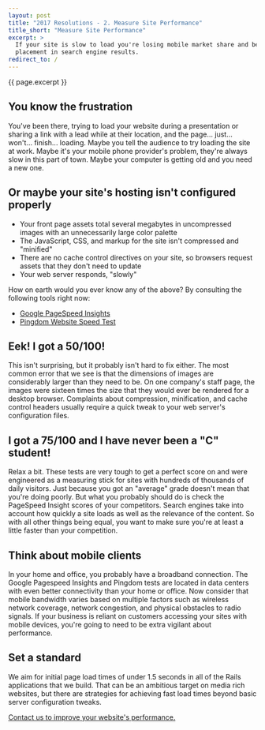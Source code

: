 ```yaml
---
layout: post
title: "2017 Resolutions - 2. Measure Site Performance"
title_short: "Measure Site Performance"
excerpt: >
  If your site is slow to load you're losing mobile market share and better
  placement in search engine results.
redirect_to: /
---
```


{{ page.excerpt }}

## You know the frustration

You've been there, trying to load your website during a presentation or sharing
a link with a lead while at their location, and the page... just... won't...
finish... loading. Maybe you tell the audience to try loading the site at work.
Maybe it's your mobile phone provider's problem, they're always slow in this
part of town. Maybe your computer is getting old and you need a new one.

## Or maybe your site's hosting isn't configured properly

  * Your front page assets total several megabytes in uncompressed images
    with an unnecessarily large color palette
  * The JavaScript, CSS, and markup for the site isn't compressed and "minified"
  * There are no cache control directives on your site, so browsers request
    assets that they don't need to update
  * Your web server responds, "slowly"

How on earth would you ever know any of the above? By consulting the following
tools right now:

  * <a href="https://developers.google.com/speed/pagespeed/insights/" target="_blank">Google PageSpeed Insights</a>
  * <a href="https://tools.pingdom.com" target="_blank">Pingdom Website Speed Test</a>

## Eek! I got a 50/100!

This isn't surprising, but it probably isn't hard to fix either. The most common
error that we see is that the dimensions of images are considerably larger than
they need to be. On one company's staff page, the images were sixteen times the
size that they would ever be rendered for a desktop browser. Complaints about
compression, minification, and cache control headers usually require a quick
tweak to your web server's configuration files.

## I got a 75/100 and I have never been a "C" student!

Relax a bit. These tests are very tough to get a perfect score on and were
engineered as a measuring stick for sites with hundreds of thousands of daily
visitors. Just because you got an "average" grade doesn't mean that you're
doing poorly. But what you probably should do is check the PageSpeed Insight
scores of your competitors. Search engines take into account how quickly a site
loads as well as the relevance of the content. So with all other things being
equal, you want to make sure you're at least a little faster than your
competition.

## Think about mobile clients

In your home and office, you probably have a broadband connection. The Google
Pagespeed Insights and Pingdom tests are located in data centers with even
better connectivity than your home or office. Now consider that mobile bandwidth
varies based on multiple factors such as wireless network coverage, network
congestion, and physical obstacles to radio signals. If your business is
reliant on customers accessing your sites with mobile devices, you're going to
need to be extra vigilant about performance.

## Set a standard

We aim for initial page load times of under 1.5 seconds in all of the Rails
applications that we build. That can be an ambitious target on media rich
websites, but there are strategies for achieving fast load times beyond basic
server configuration tweaks.

<a href="mailto:sales@cts-llc.net?subject=Improve My Site Performance">Contact us to improve your website's performance.</a>
